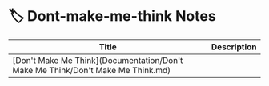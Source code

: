 # 🏷️ Dont-make-me-think Notes

| Title | Description |
|-------|-------------|
| [Don't Make Me Think](Documentation/Don't Make Me Think/Don't Make Me Think.md) |  |
